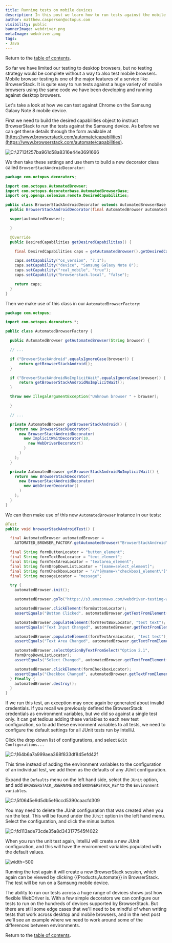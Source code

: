 ```yaml
---
title: Running tests on mobile devices
description: In this post we learn how to run tests against the mobile devices in BrowserStack.
author: matthew.casperson@octopus.com
visibility: public
bannerImage: webdriver.png
metaImage: webdriver.png
tags:
- Java
---
```


Return to the [table of contents](../0-toc/webdriver-toc.md).

So far we have limited our testing to desktop browsers, but no testing strategy would be complete without a way to also test mobile browsers. Mobile browser testing is one of the major features of a service like BrowserStack. It is quite easy to run tests against a huge variety of mobile browsers using the same code we have been developing and running against desktop browsers.

Let's take a look at how we can test against Chrome on the Samsung Galaxy Note 8 mobile device.

First we need to build the desired capabilities object to instruct BrowserStack to run the tests against the Samsung device. As before we can get these details through the form available at
[https://www.browserstack.com/automate/capabilities](https://www.browserstack.com/automate/capabilities).

![C:\2713f257ba961d58a8316e44e3691666](image1.png "width=500")

We then take these settings and use them to build a new decorator class called `BrowserStackAndroidDecorator`:

```java
package com.octopus.decorators;

import com.octopus.AutomatedBrowser;
import com.octopus.decoratorbase.AutomatedBrowserBase;
import org.openqa.selenium.remote.DesiredCapabilities;

public class BrowserStackAndroidDecorator extends AutomatedBrowserBase {
  public BrowserStackAndroidDecorator(final AutomatedBrowser automatedBrowser) {

  super(automatedBrowser);

  }

  @Override
  public DesiredCapabilities getDesiredCapabilities() {

    final DesiredCapabilities caps = getAutomatedBrowser().getDesiredCapabilities();

    caps.setCapability("os_version", "7.1");
    caps.setCapability("device", "Samsung Galaxy Note 8");
    caps.setCapability("real_mobile", "true");
    caps.setCapability("browserstack.local", "false");

    return caps;
  }
}
```

Then we make use of this class in our `AutomatedBrowserFactory`:

```java
package com.octopus;

import com.octopus.decorators.*;

public class AutomatedBrowserFactory {

  public AutomatedBrowser getAutomatedBrowser(String browser) {

  // ...

  if ("BrowserStackAndroid".equalsIgnoreCase(browser)) {
      return getBrowserStackAndroid();
  }

  if ("BrowserStackAndroidNoImplicitWait".equalsIgnoreCase(browser)) {
      return getBrowserStackAndroidNoImplicitWait();
  }

  throw new IllegalArgumentException("Unknown browser " + browser);

  }

  // ...

  private AutomatedBrowser getBrowserStackAndroid() {
    return new BrowserStackDecorator(
      new BrowserStackAndroidDecorator(
        new ImplicitWaitDecorator(10,
          new WebDriverDecorator()
        )
      )
    );
  }

  private AutomatedBrowser getBrowserStackAndroidNoImplicitWait() {
    return new BrowserStackDecorator(
      new BrowserStackAndroidDecorator(
        new WebDriverDecorator()
      )
    );
  }
}
```

We can then make use of this new `AutomatedBrowser` instance in our tests:

```java
@Test
public void browserStackAndroidTest() {

  final AutomatedBrowser automatedBrowser =
    AUTOMATED_BROWSER_FACTORY.getAutomatedBrowser("BrowserStackAndroid");

  final String formButtonLocator = "button_element";
  final String formTextBoxLocator = "text_element";
  final String formTextAreaLocator = "textarea_element";
  final String formDropDownListLocator = "[name=select_element]";
  final String formCheckboxLocator = "//*[@name=\"checkbox1_element\"]";
  final String messageLocator = "message";

  try {
    automatedBrowser.init();

    automatedBrowser.goTo("https://s3.amazonaws.com/webdriver-testing-website/form.html");

    automatedBrowser.clickElement(formButtonLocator);
    assertEquals("Button Clicked", automatedBrowser.getTextFromElement(messageLocator));

    automatedBrowser.populateElement(formTextBoxLocator, "test text");
    assertEquals("Text Input Changed", automatedBrowser.getTextFromElement(messageLocator));

    automatedBrowser.populateElement(formTextAreaLocator, "test text");
    assertEquals("Text Area Changed", automatedBrowser.getTextFromElement(messageLocator));

    automatedBrowser.selectOptionByTextFromSelect("Option 2.1",
    formDropDownListLocator);
    assertEquals("Select Changed", automatedBrowser.getTextFromElement(messageLocator));

    automatedBrowser.clickElement(formCheckboxLocator);
    assertEquals("Checkbox Changed", automatedBrowser.getTextFromElement(messageLocator));
  } finally {
    automatedBrowser.destroy();
  }
}
```

If we run this test, an exception may once again be generated about invalid credentials. If you recall we previously defined the BrowserStack credentials as environment variables, but we did so against a single test only. It can get tedious adding these variables to each new test configuration, so to add these environment variables to all tests, we need to configure the default settings for all JUnit tests run by IntelliJ.

Click the drop down list of configurations, and select `Edit Configurations...`

![C:\164b6a7a999aea368f833df845efd42f](image2.png "width=500")

This time instead of adding the environment variables to the configuration of an individual test, we add them as the defaults of any JUnit configuration.

Expand the `Defaults` menu on the left hand side, select the `JUnit` option, and add `BROWSERSTACK_USERNAME` and `BROWSERSTACK_KEY` to the `Environment variables`.

![C:\5f0645e9d5db5ef6ccd5390caacfd309](image3.png "width=500")

You may need to delete the JUnit configuration that was created when you ran the test. This will be found under the `JUnit` option in the left hand menu. Select the configuration, and click the minus button.

![C:\fd113ade73cde35a8d343177545f4022](image4.png "width=500")

When you run the unit test again, IntelliJ will create a new JUnit configuration, and this will have the environment variables populated with the default values.

![](image5.png "width=500")

Running the test again it will create a new BrowserStack session, which again can be viewed by clicking {{Products,Automate}} in BrowserStack. The test will be run on a Samsung mobile device.

The ability to run our tests across a huge range of devices shows just how flexible WebDriver is. With a few simple decorators we can configure our tests to run on the hundreds of devices supported by BrowserStack. But there are still some edge cases that we'll need to be mindful of when writing tests that work across desktop and mobile browsers, and in the next post we'll see an example where we need to work around some of the differences between environments.

Return to the [table of contents](../0-toc/webdriver-toc.md).
